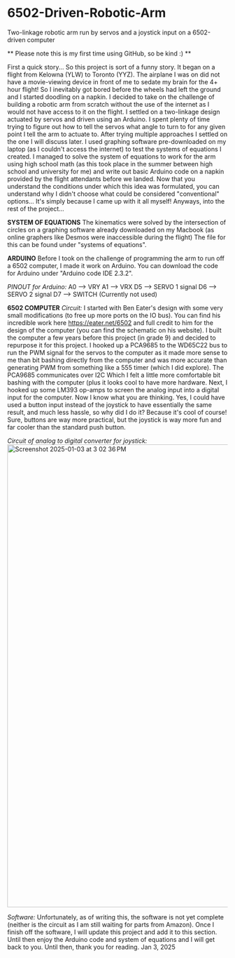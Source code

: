 # 6502-Driven-Robotic-Arm
Two-linkage robotic arm run by servos and a joystick input on a 6502-driven computer

** Please note this is my first time using GitHub, so be kind :) **

First a quick story...
So this project is sort of a funny story. It began on a flight from Kelowna (YLW) to Toronto (YYZ). The airplane I was on did not have a movie-viewing device in 
front of me to sedate my brain for the 4+ hour flight! So I inevitably got bored before the wheels had left the ground and I started doodling on a napkin. I 
decided to take on the challenge of building a robotic arm from scratch without the use of the internet as I would not have access to it on the flight. I settled 
on a two-linkage design actuated by servos and driven using an Arduino. I spent plenty of time trying to figure out how to tell the servos what angle to turn to 
for any given point I tell the arm to actuate to. After trying multiple approaches I settled on the one I will discuss later. I used graphing software pre-downloaded 
on my laptop (as I couldn't access the internet) to test the systems of equations I created. I managed to solve the system of equations to work for the arm using high 
school math (as this took place in the summer between high school and university for me) and write out basic Arduino code on a napkin provided by the flight attendants 
before we landed. Now that you understand the conditions under which this idea was formulated, you can understand why I didn't choose what could be considered 
"conventional" options... It's simply because I came up with it all myself! Anyways, into the rest of the project...


**SYSTEM OF EQUATIONS**
The kinematics were solved by the intersection of circles on a graphing software already downloaded on my Macbook (as online graphers like Desmos were inaccessible 
during the flight) The file for this can be found under "systems of equations".


**ARDUINO**
Before I took on the challenge of programming the arm to run off a 6502 computer, I made it work on Arduino. You can download the code for Arduino under 
"Arduino code IDE 2.3.2".

*PINOUT for Arduino:*
A0 --> VRY
A1 --> VRX
D5 --> SERVO 1 signal
D6 --> SERVO 2 signal
D7 --> SWITCH (Currently not used)


**6502 COMPUTER**
*Circuit:*
I started with Ben Eater's design with some very small modifications (to free up more ports on the IO bus). You can find his incredible work here https://eater.net/6502 
and full credit to him for the design of the computer (you can find the schematic on his website). I built the computer a few years before this project (in grade 9) and 
decided to repurpose it for this project. I hooked up a PCA9685 to the WD65C22 bus to run the PWM signal for the servos to the computer as it made more sense to me than 
bit bashing directly from the computer and was more accurate than generating PWM from something like a 555 timer (which I did explore). The PCA9685 communicates over 
I2C Which I felt a little more comfortable bit bashing with the computer (plus it looks cool to have more hardware. Next, I hooked up some LM393 op-amps to screen the 
analog input into a digital input for the computer. Now I know what you are thinking. Yes, I could have used a button input instead of the joystick to have essentially 
the same result, and much less hassle, so why did I do it? Because it's cool of course! Sure, buttons are way more practical, but the joystick is way more fun and far 
cooler than the standard push button.

*Circuit of analog to digital converter for joystick:*
<img width="1055" alt="Screenshot 2025-01-03 at 3 02 36 PM" src="https://github.com/user-attachments/assets/d83d7c5a-f97c-4d06-9357-834897418aff" />

*Software:*
Unfortunately, as of writing this, the software is not yet complete (neither is the circuit as I am still waiting for parts from Amazon). Once I finish off the software, 
I will update this project and add it to this section. Until then enjoy the Arduino code and system of equations and I will get back to you. Until then, thank you for reading.
Jan 3, 2025
